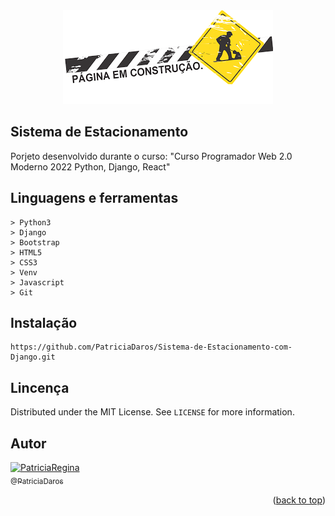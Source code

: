 <div align="center" id="header">
  <a href="#" text-align: center><img src="emconstrucao.png" alt="Logo"></a>
</div>

## Sistema de Estacionamento

<div>
 Porjeto desenvolvido durante o curso: "Curso Programador Web 2.0 Moderno 2022 Python, Django, React"

</div>


<!-- ============== LANGUAGE ============== -->
## Linguagens e ferramentas

```
> Python3
> Django
> Bootstrap
> HTML5
> CSS3
> Venv
> Javascript
> Git
```

<!-- ============== INSTALLATION ============== -->
## Instalação

```
https://github.com/PatriciaDaros/Sistema-de-Estacionamento-com-Django.git
```


<!-- ============== LICENSE ============== -->
## Lincença

Distributed under the MIT License. See `LICENSE` for more information.


<!-- ============== AUTHOR ============== -->
## Autor

[<img alt="PatriciaRegina" src="https://github.com/PatriciaDaros.png?size=300" width="115"><br><sub>@PatriciaDaros</sub>](https://github.com/PatriciaDaros)

<p align="right">(<a href="#header">back to top</a>)</p>

